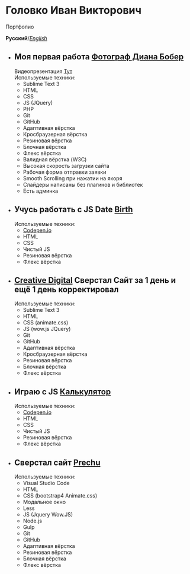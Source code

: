 # Головко Иван Викторович
Портфолио


**Русский**/*[English](https://ivannavin.github.io/README-EN)*

* ## Моя первая работа [Фотограф Диана Бобер](https://ivannavin.github.io/photographier/)
   Видеопрезентация [Тут](https://youtu.be/_rBsQR_H3_w)  
   Используемые техники:  
    * Sublime Text 3  
    * HTML
    * CSS
    * JS (JQuery)
    * PHP
    * Git
    * GitHub
    * Адаптивная вёрстка
    * Кросбраузерная вёрстка
    * Резиновая вёрстка
    * Блочная вёрстка
    * Флекс вёрстка
    * Валидная вёрстка (W3C)
    * Высокая скорость загрузки сайта
    * Рабочая форма отправки заявки
    * Smooth Scrolling при нажатии на якоря
    * Слайдеры написаны без плагинов и библиотек
    * Есть админка  
* ## Учусь работать с JS Date [Birth](https://ivannavin.github.io/birth/)
   Используемые техники:  
    * [Codepen.io](https://codepen.io/Tori4eli/pen/BPwqdL)
    * HTML
    * CSS
    * Чистый JS 
    * Резиновая вёрстка
    * Флекс вёрстка
* ## [Creative Digital](https://ivannavin.github.io/creativedigital/) Сверстал Сайт за 1 день и ещё 1 день корректировал
   Используемые техники:  
    * Sublime Text 3
    * HTML
    * CSS (animate.css)
    * JS (wow.js JQuery)
    * Git
    * GitHub
    * Адаптивная вёрстка
    * Кросбраузерная вёрстка
    * Резиновая вёрстка
    * Блочная вёрстка
    * Флекс вёрстка
* ## Играю с JS [Калькулятор](https://ivannavin.github.io/calculator/)
   Используемые техники:  
    * [Codepen.io](https://codepen.io/Tori4eli/pen/qygoRv)
    * HTML
    * CSS
    * Чистый JS 
    * Резиновая вёрстка
    * Флекс вёрстка
* ## Сверстал сайт [Prechu](https://ivannavin.github.io/Prechu/)
   Используемые техники:  
    * Visual Studio Code
    * HTML
    * CSS (bootstrap4 Animate.css)
    * Модальное окно
    * Less
    * JS (Jquery Wow.JS)
    * Node.js
    * Gulp
    * Git
    * GitHub
    * Адаптивная вёрстка
    * Резиновая вёрстка
    * Блочная вёрстка
    * Флекс вёрстка
